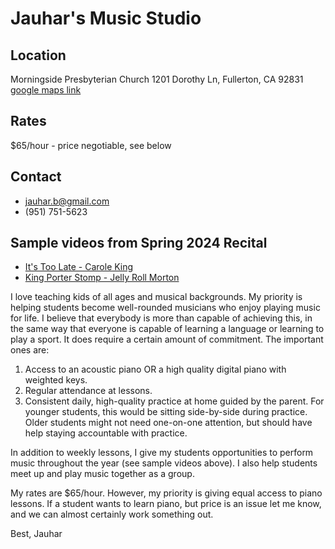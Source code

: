 # Jauhar's Music Studio

## Location
Morningside Presbyterian Church
1201 Dorothy Ln, Fullerton, CA 92831
[google maps link](https://maps.app.goo.gl/oQCs4vdMDz6MtLHD7)

## Rates
$65/hour - price negotiable, see below

## Contact
- jauhar.b@gmail.com
- (951) 751-5623

## Sample videos from Spring 2024 Recital
- [It's Too Late - Carole King](https://youtu.be/e7XRO0f6lks)
- [King Porter Stomp - Jelly Roll Morton](https://youtu.be/qUpU6qYPwL4)

I love teaching kids of all ages and musical backgrounds. My priority is helping students become well-rounded musicians who enjoy playing music for life.  I believe that everybody is more than capable of achieving this, in the same way that everyone is capable of learning a language or learning to play a sport. It does require a certain amount of commitment. The important ones are: 

1) Access to an acoustic piano OR a high quality digital piano with weighted keys.
2) Regular attendance at lessons.
3) Consistent daily, high-quality practice at home guided by the parent. For younger students, this would be sitting side-by-side during practice. Older students might not need one-on-one attention, but should have help staying accountable with practice.

In addition to weekly lessons, I give my students opportunities to perform music throughout the year (see sample videos above). I also help students meet up and play music together as a group.

My rates are $65/hour. However, my priority is giving equal access to piano lessons. If a student wants to learn piano, but price is an issue let me know, and we can almost certainly work something out.

Best,
Jauhar
